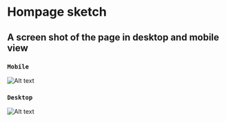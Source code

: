 # Hompage sketch

## A screen shot of the page in desktop and mobile view
### `Mobile`

![Alt text](screenshots/mobile.png/?raw=true "Title")

### `Desktop`

![Alt text](screenshots/desktop.png/?raw=true "Title")

